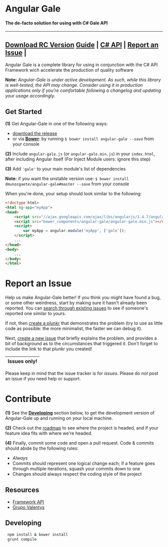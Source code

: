 # Angular Gale

#### The de-facto solution for using with C# Gale API
---
**[Download RC Version](https://github.com/dmunozgaete/Angular-Gale/releases/tag/v1.0.0-rc.1)**
**[Guide](https://angular-gale.azurewebsites.net) |**
**[C# API](https://gale.azurewebsites.net) |**
**[Report an Issue](https://github.com/dmunozgaete/Angular-Gale/blob/master/README.md#report-an-issue) |**
---

Angular Gale is a complete library for using in conjunction with 
the C# API Framework wich accelerate the production of quality software

**Note:** *Angular-Gale is under active development. As such, while this library is well-tested, the API may change. Consider using it in production applications only if you're comfortable following a changelog and updating your usage accordingly.*


## Get Started

**(1)** Get Angular-Gale in one of the following ways:
 - [download the release](https://github.com/dmunozgaete/Angular-Gale/releases/tag/v1.0.0-rc.1)
 - or via **[Bower](http://bower.io/)**: by running `$ bower install angular-gale --save` from your console

**(2)** Include `angular-gale.js` (or `angular-gale.min.js`) in your `index.html`, after including Angular itself (For Inject Module users: ignore this step)

**(3)** Add `'gale'` to your main module's list of dependencies

**Note:** if you want the unstable version use: `$ bower install dmunozgaete/angular-gale#master --save` from your console


When you're done, your setup should look similar to the following:

```html
<!doctype html>
<html ng-app="myApp">
<head>
    <script src="//ajax.googleapis.com/ajax/libs/angularjs/1.4.7/angular.min.js"></script>
    <script src="bower_components/angular-gale/angular-gale.min.js"></script>
    <script>
        var myApp = angular.module('myApp', ['gale']);
    </script>
    ...
</head>
<body>
    ...
</body>
</html>
```

# Report an Issue

Help us make Angular-Gale better! If you think you might have found a bug, or some other weirdness, start by making sure
it hasn't already been reported. You can [search through existing issues](https://github.com/dmunozgaete/Angular-Gale/issues?q=is%3Aopen+is%3Aissue)
to see if someone's reported one similar to yours.

If not, then [create a plunkr](http://bit.ly/UIR-Plunk) that demonstrates the problem (try to use as little code
as possible: the more minimalist, the faster we can debug it).

Next, [create a new issue](https://github.com/dmunozgaete/Angular-Gale/issues/new) that briefly explains the problem,
and provides a bit of background as to the circumstances that triggered it. Don't forget to include the link to
that plunkr you created!

Issues only! |
-------------|
Please keep in mind that the issue tracker is for *issues*. Please do *not* post an issue if you need help or support. 

# Contribute

**(1)** See the **[Developing](#developing)** section below, to get the development version of Angular-Gale up and running on your local machine.

**(2)** Check out the [roadmap](https://github.com/dmunozgaete/Angular-Gale/milestones) to see where the project is headed, and if your feature idea fits with where we're headed.

**(4)** Finally, commit some code and open a pull request. Code & commits should abide by the following rules:

- *Always*
- Commits should represent one logical change each; if a feature goes through multiple iterations, squash your commits down to one
- Changes should always respect the coding style of the project

## Resources 

- [Framework API](http://gale.azurewebsites.net/)
- [Grupo Valentys](http://www.valentys.com)

## Developing

```bash
 npm install & bower install
 grunt compile
```
